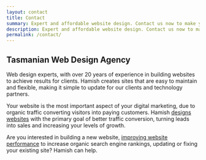 ```yaml
---
layout: contact
title: Contact
summary: Expert and affordable website design. Contact us now to make your business stand out from the crowd. Located in Burnie and servicing Tasmania, Hamish can plan and implement your new website design project or improve your existing site.
description: Expert and affordable website design. Contact us now to make your business stand out from the crowd. Located in Burnie and servicing Tasmania.
permalink: /contact/
---
```


## Tasmanian Web Design Agency

Web design experts, with over 20 years of experience in building websites to achieve results for clients. Hamish creates sites that are easy to maintain and flexible, making it simple to update for our clients and technology partners.

Your website is the most important aspect of your digital marketing, due to organic traffic converting visitors into paying customers. Hamish [designs websites](/services/website-design/) with the primary goal of better traffic conversion, turning leads into sales and increasing your levels of growth.

Are you interested in building a new website, [improving website performance](/services/performance-optimisation/) to increase organic search engine rankings, updating or fixing your existing site? Hamish can help.